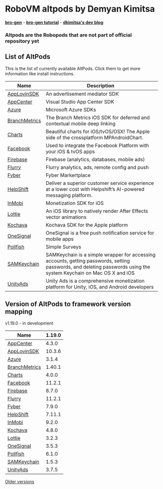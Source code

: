 # RoboVM altpods by Demyan Kimitsa
[**bro-gen**](https://github.com/dkimitsa/robovm-bro-gen) -
[**bro-gen tutorial**](https://dkimitsa.github.io/2017/10/19/bro-gen-tutorial/) -
[**dkimitsa's dev blog**](https://dkimitsa.github.io/)

### Altpods are the Robopods that are not part of official repository yet


## List of AltPods

This is the list of currently available AltPods. Click them to get more information like install instructions.

| Name                               | Description                                                                            |
|------------------------------------|----------------------------------------------------------------------------------------|
| [AppLovinSDK](applovinsdk/)        | An advertisement mediator SDK                                                          |
| [AppCenter](appcenter/)            | Visual Studio App Center SDK                                                           |
| [Azure](azure/)                    | Microsoft Azure SDKs                                                                   |
| [BranchMetrics](branchmetrics/)    | The Branch Metrics iOS SDK for deferred and contextual mobile deep linking             |
| [Charts](charts/)                  | Beautiful charts for iOS/tvOS/OSX! The Apple side of the crossplatform MPAndroidChart. |
| [Facebook](facebook/)              | Used to integrate the Facebook Platform with your iOS & tvOS apps                      |
| [Firebase](firebase/)              | Firebase (analytics, databases, mobile ads)                                            |
| [Flurry](flurry/)                  | Flurry analytics, ads, remote config and push                                          |
| [Fyber](fyber/)                    | Fyber Markertplace                                                                     |
| [HelpShift](helpshift/)            | Deliver a superior customer service experience at a lower cost with Helpshift’s AI-powered messaging platform.|
| [InMobi](inmobi/)                  | Monetization SDK for iOS                                                               |
| [Lottie](lottie/)                  | An iOS library to natively render After Effects vector animations                      |
| [Kochava](kochava/)                | Kochava SDK for the Apple platform                                                     |
| [OneSignal](onesignal/)            | OneSignal is a free push notification service for mobile apps                          |
| [Pollfish](pollfish/)              | Simple Surveys                                                                         |
| [SAMKeychain](samkeychain/)        | SAMKeychain is a simple wrapper for accessing accounts, getting passwords, setting passwords, and deleting passwords using the system Keychain on Mac OS X and iOS|
| [UnityAds](unitryads/)             | Unity Ads is a comprehensive monetization platform for Unity, iOS, and Android developers|


## Version of AltPods to framework version mapping

v1.19.0 - in development

| Name                               | 1.19.0 |
|------------------------------------|--------|
| [AppCenter](appcenter/)            | 4.3.0  |
| [AppLovinSDK](applovinsdk/)        | 10.3.6 |
| [Azure](azure/)                    | 3.1.4  |
| [BranchMetrics](branchmetrics/)    | 1.40.1 |
| [Charts](charts/)                  | 4.0.0  |
| [Facebook](facebook/)              | 11.2.1 |
| [Firebase](firebase/)              | 8.7.0  |
| [Flurry](flurry/)                  | 11.2.1 |
| [Fyber](fyber/)                    | 7.9.0  |
| [HelpShift](helpshift/)            | 7.11.1    |
| [InMobi](inmobi/)                  | 9.2.0  |
| [Kochava](kochava/)                | 4.8.0  |
| [Lottie](lottie/)                  | 3.2.3  |
| [OneSignal](onesignal/)            | 3.5.3  |
| [Pollfish](pollfish/)              | 6.1.0  |
| [SAMKeychain](samkeychain/)        | 1.5.3  |
| [UnityAds](unityads/)              | 3.7.5  |

[Older versions](CHANGELOG.md)